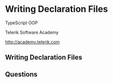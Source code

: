 <!-- section start -->
<!-- attr: { id:'', class:'slide-title', showInPresentation:true, hasScriptWrapper:true } -->
# Writing Declaration Files
<article class="signature">
	<p class="signature-course">TypeScript OOP</p>
	<p class="signature-initiative">Telerik Software Academy</p>
	<a href="http://academy.telerik.com" class="signature-link">http://academy.telerik.com</a>
</div>








<!-- section start -->
<!-- attr: { id:'', class:'slide-questions', showInPresentation:true, hasScriptWrapper:true } -->
# Writing Declaration Files
## Questions




